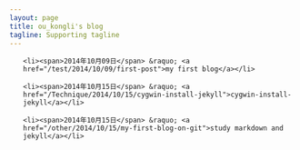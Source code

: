 ```yaml
---
layout: page
title: ou_kongli's blog
tagline: Supporting tagline
---
```



<ul class="posts">

    <li><span>2014年10月09日</span> &raquo; <a href="/test/2014/10/09/first-post">my first blog</a></li>
		
	<li><span>2014年10月15日</span> &raquo; <a href="/Technique/2014/10/15/cygwin-install-jekyll">cygwin-install-jekyll</a></li>

    <li><span>2014年10月15日</span> &raquo; <a href="/other/2014/10/15/my-first-blog-on-git">study markdown and jekyll</a></li>
</ul>